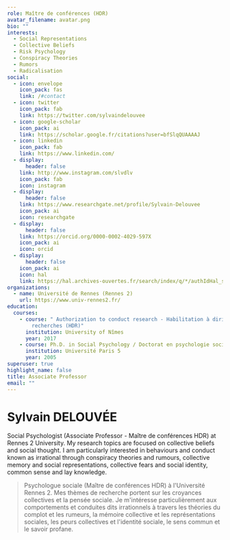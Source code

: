 ```yaml
---
role: Maître de conférences (HDR)
avatar_filename: avatar.png
bio: ""
interests:
  - Social Representations
  - Collective Beliefs
  - Risk Psychology
  - Conspiracy Theories
  - Rumors
  - Radicalisation
social:
  - icon: envelope
    icon_pack: fas
    link: /#contact
  - icon: twitter
    icon_pack: fab
    link: https://twitter.com/sylvaindelouvee
  - icon: google-scholar
    icon_pack: ai
    link: https://scholar.google.fr/citations?user=bfSlqQUAAAAJ
  - icon: linkedin
    icon_pack: fab
    link: https://www.linkedin.com/
  - display:
      header: false
    link: http://www.instagram.com/slvdlv
    icon_pack: fab
    icon: instagram
  - display:
      header: false
    link: https://www.researchgate.net/profile/Sylvain-Delouvee
    icon_pack: ai
    icon: researchgate
  - display:
      header: false
    link: https://orcid.org/0000-0002-4029-597X
    icon_pack: ai
    icon: orcid
  - display:
      header: false
    icon_pack: ai
    icon: hal
    link: https://hal.archives-ouvertes.fr/search/index/q/*/authIdHal_s/sylvain-delouvee
organizations:
  - name: Université de Rennes (Rennes 2)
    url: https://www.univ-rennes2.fr/
education:
  courses:
    - course: " Authorization to conduct research - Habilitation à diriger des
        recherches (HDR)"
      institution: University of Nîmes
      year: 2017
    - course: Ph.D. in Social Psychology / Doctorat en psychologie sociale
      institution: Université Paris 5
      year: 2005
superuser: true
highlight_name: false
title: Associate Professor
email: ""
---
```

# **Sylvain DELOUVÉE**

Social Psychologist (Associate Professor - Maître de conférences HDR) at Rennes 2 University. My research topics are focused on collective beliefs and social thought. I am particularly interested in behaviours and conduct known as irrational through conspiracy theories and rumours, collective memory and social representations, collective fears and social identity, common sense and lay knowledge. 

> Psychologue sociale (Maître de conférences HDR) à l'Université Rennes 2. Mes thèmes de recherche portent sur les croyances collectives et la pensée sociale. Je m'intéresse particulièrement aux comportements et conduites dits irrationnels à travers les théories du complot et les rumeurs, la mémoire collective et les représentations sociales, les peurs collectives et l'identité sociale, le sens commun et le savoir profane.